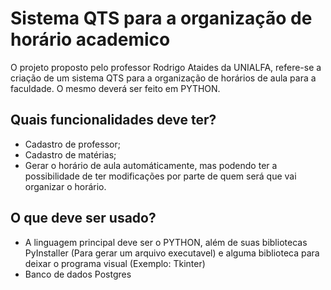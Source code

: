 # Sistema QTS para a organização de horário academico

O projeto proposto pelo professor Rodrigo Ataides da UNIALFA, refere-se a criação de um sistema QTS para a organização de horários de aula para a faculdade. O mesmo deverá ser feito em PYTHON.

## Quais funcionalidades deve ter?
- Cadastro de professor;
- Cadastro de matérias;
- Gerar o horário de aula automáticamente, mas podendo ter a possibilidade de ter modificações por parte de quem será que vai organizar o horário.

## O que deve ser usado?
- A linguagem principal deve ser o PYTHON, além de suas bibliotecas PyInstaller (Para gerar um arquivo executavel) e alguma biblioteca para deixar o programa visual (Exemplo: Tkinter)
- Banco de dados Postgres